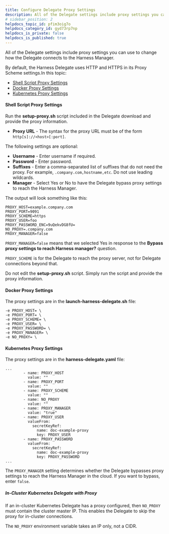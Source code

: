```yaml
---
title: Configure Delegate Proxy Settings
description: All of the Delegate settings include proxy settings you can use to change how the Delegate connects to the Harness Manager. By default, the Harness Delegate uses HTTP and HTTPS in its Proxy Scheme se…
# sidebar_position: 2
helpdocs_topic_id: pfim3oig7o
helpdocs_category_id: gyd73rp7np
helpdocs_is_private: false
helpdocs_is_published: true
---
```


All of the Delegate settings include proxy settings you can use to change how the Delegate connects to the Harness Manager.

By default, the Harness Delegate uses HTTP and HTTPS in its Proxy Scheme settings.In this topic:

* [Shell Script Proxy Settings](configure-delegate-proxy-settings.md#shell-script-proxy-settings)
* [Docker Proxy Settings](configure-delegate-proxy-settings.md#docker-proxy-settings)
* [Kubernetes Proxy Settings](configure-delegate-proxy-settings.md#kubernetes-proxy-settings)

#### Shell Script Proxy Settings

Run the **setup-proxy.sh** script included in the Delegate download and provide the proxy information.

* **Proxy URL** - The syntax for the proxy URL must be of the form `http[s]://<host>[:port]`.

The following settings are optional:

* **Username** - Enter username if required.
* **Password** - Enter password.
* **Suffixes** - Enter a comma-separated list of suffixes that do not need the proxy. For example, `.company.com,hostname,etc`. Do not use leading wildcards.
* **Manager** - Select Yes or No to have the Delegate bypass proxy settings to reach the Harness Manager.

The output will look something like this:


```
PROXY_HOST=example.company.com  
PROXY_PORT=9091  
PROXY_SCHEME=https  
PROXY_USER=foo  
PROXY_PASSWORD_ENC=9uQekvDG8fU=  
NO_PROXY=.company.com  
PROXY_MANAGER=false
```
`PROXY_MANAGER=false` means that we selected Yes in response to the **Bypass proxy settings to reach Harness manager?** question.

`PROXY_SCHEME` is for the Delegate to reach the proxy server, not for Delegate connections beyond that.

Do not edit the **setup-proxy.sh** script. Simply run the script and provide the proxy information.

#### Docker Proxy Settings

The proxy settings are in the **launch-harness-delegate.sh** file:


```
-e PROXY_HOST= \  
-e PROXY_PORT= \  
-e PROXY_SCHEME= \  
-e PROXY_USER= \  
-e PROXY_PASSWORD= \  
-e PROXY_MANAGER= \  
-e NO_PROXY= \
```
#### Kubernetes Proxy Settings

The proxy settings are in the **harness-delegate.yaml** file:


```
...  
        - name: PROXY_HOST  
          value: ""  
        - name: PROXY_PORT  
          value: ""  
        - name: PROXY_SCHEME  
          value: ""  
        - name: NO_PROXY  
          value: ""  
        - name: PROXY_MANAGER  
          value: "true"  
        - name: PROXY_USER  
          valueFrom:  
            secretKeyRef:  
              name: doc-example-proxy  
              key: PROXY_USER  
        - name: PROXY_PASSWORD  
          valueFrom:  
            secretKeyRef:  
              name: doc-example-proxy  
              key: PROXY_PASSWORD  
...
```
The `PROXY_MANAGER` setting determines whether the Delegate bypasses proxy settings to reach the Harness Manager in the cloud. If you want to bypass, enter `false`.

##### In-Cluster Kubernetes Delegate with Proxy

If an in-cluster Kubernetes Delegate has a proxy configured, then `NO_PROXY` must contain the cluster master IP. This enables the Delegate to skip the proxy for in-cluster connections.

The `NO_PROXY` environment variable takes an IP only, not a CIDR.


